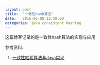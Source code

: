```yaml
---
layout: post
title:  "一致性hash算法"
date:   2016-06-08 12:50:00
categories: java consistent hashing
---
```

这篇博客记录的是一致性hash算法的实现与应用  



参考资料:  
1. [一致性哈希算法与Java实现](http://www.blogjava.net/hello-yun/archive/2012/10/10/389289.html)